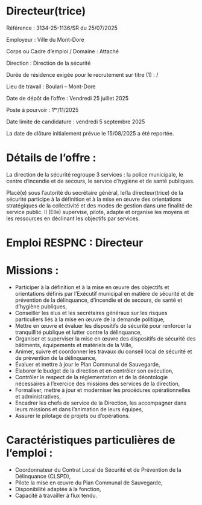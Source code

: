 
# Directeur(trice)

Référence : 3134-25-1136/SR du 25/07/2025

Employeur : Ville du Mont-Dore

Corps ou Cadre d’emploi / Domaine : Attaché

Direction : Direction de la sécurité

Durée de résidence exigée pour le recrutement sur titre (1) : /

Lieu de travail : Boulari – Mont-Dore

Date de dépôt de l’offre : Vendredi 25 juillet 2025

Poste à pourvoir : 1ᵉʳ/11/2025

Date limite de candidature : vendredi 5 septembre 2025

La date de clôture initialement prévue le 15/08/2025 a été reportée.

# Détails de l’offre :

La direction de la sécurité regroupe 3 services : la police municipale, le centre d’incendie et de secours, le service d’hygiène et de santé publiques.

Placé(e) sous l’autorité du secrétaire général, le/la directeur(trice) de la sécurité participe à la définition et à la mise en œuvre des orientations stratégiques de la collectivité et des modes de gestion dans une finalité de service public. Il (Elle) supervise, pilote, adapte et organise les moyens et les ressources en déclinant les objectifs par services.

# Emploi RESPNC : Directeur

# Missions :

- Participer à la définition et à la mise en œuvre des objectifs et orientations définis par l’Exécutif municipal en matière de sécurité et de prévention de la délinquance, d’incendie et de secours, de santé et d’hygiène publiques,
- Conseiller les élus et les secrétaires généraux sur les risques particuliers liés à la mise en œuvre de la demande politique,
- Mettre en œuvre et évaluer les dispositifs de sécurité pour renforcer la tranquillité publique et lutter contre la délinquance,
- Organiser et superviser la mise en œuvre des dispositifs de sécurité des bâtiments, équipements et matériels de la Ville,
- Animer, suivre et coordonner les travaux du conseil local de sécurité et de prévention de la délinquance,
- Évaluer et mettre à jour le Plan Communal de Sauvegarde,
- Elaborer le budget de la direction et en contrôler son exécution,
- Contrôler le respect de la réglementation et de la déontologie nécessaires à l’exercice des missions des services de la direction,
- Formaliser, mettre à jour et moderniser les procédures opérationnelles et administratives,
- Encadrer les chefs de service de la Direction, les accompagner dans leurs missions et dans l’animation de leurs équipes,
- Assurer le pilotage de projets ou d’opérations.

# Caractéristiques particulières de l’emploi :

- Coordonnateur du Contrat Local de Sécurité et de Prévention de la Délinquance (CLSPD),
- Pilote la mise en œuvre du Plan Communal de Sauvegarde,
- Disponibilité adaptée à la fonction,
- Capacité à travailler à flux tendu.
